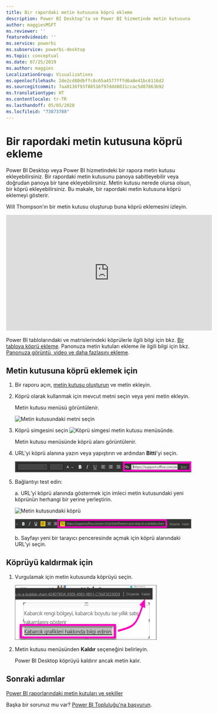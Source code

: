 ```yaml
---
title: Bir rapordaki metin kutusuna köprü ekleme
description: Power BI Desktop’ta ve Power BI hizmetinde metin kutusuna köprü ekleme
author: maggiesMSFT
ms.reviewer: ''
featuredvideoid: ''
ms.service: powerbi
ms.subservice: powerbi-desktop
ms.topic: conceptual
ms.date: 07/25/2019
ms.author: maggies
LocalizationGroup: Visualizations
ms.openlocfilehash: 2de2cd80dbffc8c65a4577fffd6a8e41bc6116d2
ms.sourcegitcommit: 7aa0136f93f88516f97ddd8031ccac5d07863b92
ms.translationtype: HT
ms.contentlocale: tr-TR
ms.lasthandoff: 05/05/2020
ms.locfileid: "73873788"
---
```

# <a name="add-a-hyperlink-to-a-text-box-in-a-report"></a>Bir rapordaki metin kutusuna köprü ekleme
Power BI Desktop veya Power BI hizmetindeki bir rapora metin kutusu ekleyebilirsiniz. Bir rapordaki metin kutusunu panoya sabitleyebilir veya doğrudan panoya bir tane ekleyebilirsiniz. Metin kutusu nerede olursa olsun, bir köprü ekleyebilirsiniz. Bu makale, bir rapordaki metin kutusuna köprü eklemeyi gösterir. 


Will Thompson’ın bir metin kutusu oluşturup buna köprü eklemesini izleyin. 

<iframe width="560" height="315" src="https://www.youtube.com/embed/_3q6VEBhGew#t=0m55s" frameborder="0" allowfullscreen></iframe>

Power BI tablolarındaki ve matrislerindeki köprülerle ilgili bilgi için bkz. [Bir tabloya köprü ekleme](power-bi-hyperlinks-in-tables.md). Panonuza metin kutuları ekleme ile ilgili bilgi için bkz. [Panonuza görüntü, video ve daha fazlasını ekleme](service-dashboard-add-widget.md). 

## <a name="to-add-a-hyperlink-to-a-text-box"></a>Metin kutusuna köprü eklemek için
1. Bir raporu açın, [metin kutusu oluşturun](power-bi-reports-add-text-and-shapes.md) ve metin ekleyin. 
2. Köprü olarak kullanmak için mevcut metni seçin veya yeni metin ekleyin. 

   Metin kutusu menüsü görüntülenir.
   
   ![Metin kutusundaki metni seçin](media/service-add-hyperlink-to-text-box/power-bi-hyperlink-new.png)
3. Köprü simgesini seçin ![Köprü simgesi](media/service-add-hyperlink-to-text-box/power-bi-hyperlink-icon.png) metin kutusu menüsünde.

   Metin kutusu menüsünde köprü alanı görüntülenir.

4. URL'yi köprü alanına yazın veya yapıştırın ve ardından **Bitti**'yi seçin.
   
   ![URL'yi köprü alanına yazın veya yapıştırın](media/service-add-hyperlink-to-text-box/power-bi-add-link.png)
5. Bağlantıyı test edin:  

   a. URL’yi köprü alanında göstermek için imleci metin kutusundaki yeni köprünün herhangi bir yerine yerleştirin.  
     
      ![Metin kutusundaki köprü](media/service-add-hyperlink-to-text-box/power-bi-test-link.png)
   
      ![Köprü alanındaki URL](media/service-add-hyperlink-to-text-box/power-bi-hyperlink-edit.png)

   b. Sayfayı yeni bir tarayıcı penceresinde açmak için köprü alanındaki URL’yi seçin.

## <a name="to-remove-the-hyperlink"></a>Köprüyü kaldırmak için
1. Vurgulamak için metin kutusunda köprüyü seçin.
   
     ![Köprüyü kaldırma](media/service-add-hyperlink-to-text-box/power-bi-hyperlink-remove.png)
2. Metin kutusu menüsünden **Kaldır** seçeneğini belirleyin. 

   Power BI Desktop köprüyü kaldırır ancak metin kalır.

## <a name="next-steps"></a>Sonraki adımlar
[Power BI raporlarındaki metin kutuları ve şekiller](power-bi-reports-add-text-and-shapes.md)

Başka bir sorunuz mu var? [Power BI Topluluğu'na başvurun](https://community.powerbi.com/).

